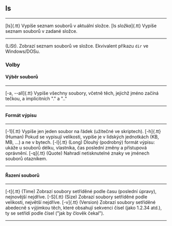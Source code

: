 ## ls

---------------------------------- ---------------------------------------------------
[ls]{.tt}                          Vypíše seznam souborů v aktuální složce.
[ls _složka_]{.tt}                 Vypíše seznam souborů v zadané složce.
---------------------------------- ---------------------------------------------------

(LiSt). Zobrazí seznam souborů ve složce.
Ekvivalent příkazu ``dir`` ve Windows/DOSu.

### Volby

#### Výběr souborů

---------------------------------- ---------------------------------------------------
[-a, --all]{.tt}                   Vypíše všechny soubory, včetně těch, jejichž jméno začíná tečkou, a implicitních "." a ".."
---------------------------------- ---------------------------------------------------

#### Formát výpisu

---------------------------------- ---------------------------------------------------
[-1]{.tt}                          Vypíše jen jeden soubor na řádek (užitečné ve skriptech).
[-h]{.tt}                          (Human) Pokud se vypisují velikosti, vypíše je v lidských jednotkách (KB, MB, ...) a ne v bytech.
[-l]{.tt}                          (Long) Dlouhý (podrobný) formát výpisu: ukáže u souborů délku, vlastníka, čas poslední změny a přístupová oprávnění.
[-q]{.tt}                          (Quote) Nahradí netisknutelné znaky ve jménech souborů otazníkem.
---------------------------------- ---------------------------------------------------

#### Řazení souborů

---------------------------------- ---------------------------------------------------
[-t]{.tt}                          (Time) Zobrazí soubory setříděné podle času (poslední úpravy), nejnovější nejdříve.
[-S]{.tt}                          (Size) Zobrazí soubory setříděné podle velikosti, největší nejdříve.
[-v]{.tt}                          (Version) Zobrazí soubory setříděné abedecně s výjimkou těch, které obsahují sekvenci čísel (jako 1.2.34 atd.), ty se setřídí podle čísel ("jak by člověk čekal").
---------------------------------- ---------------------------------------------------
